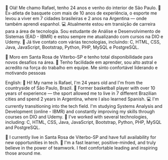 👋 Olá! Me chamo Rafael, tenho 24 anos e venho do interior de São Paulo.
🏀 Ex-atleta de basquete com mais de 10 anos de experiência, o esporte me levou a viver em 7 cidades brasileiras e 2 anos na Argentina — onde também aprendi espanhol.
💻 Atualmente estou em transição de carreira para a área de tecnologia. Sou estudante de Análise e Desenvolvimento de Sistemas (EAD - IBMR) e estou sempre me atualizando com cursos na DIO e Udemy.
🚀 Já tive contato com várias tecnologias, incluindo:
C, HTML, CSS, Java, JavaScript, Bootstrap, Python, PHP, MySQL e PostgreSQL.

📍 Moro em Santa Rosa de Viterbo-SP e tenho total disponibilidade para novos desafios na área.
🌟 Tenho facilidade em aprender, sou alto astral e acredito na força do trabalho em equipe. Me sinto confortável liderando e motivando pessoas

English:
👋 Hi! My name is Rafael, I'm 24 years old and I'm from the countryside of São Paulo, Brazil.
🏀 Former basketball player with over 10 years of experience — the sport allowed me to live in 7 different Brazilian cities and spend 2 years in Argentina, where I also learned Spanish.
💻 I'm currently transitioning into the tech field. I'm studying Systems Analysis and Development (online - IBMR) and constantly improving my skills through courses on DIO and Udemy.
🚀 I've worked with several technologies, including:
C, HTML, CSS, Java, JavaScript, Bootstrap, Python, PHP, MySQL and PostgreSQL.

📍 I currently live in Santa Rosa de Viterbo-SP and have full availability for new opportunities in tech.
🌟 I'm a fast learner, positive-minded, and truly believe in the power of teamwork. I feel comfortable leading and inspiring those around me.
